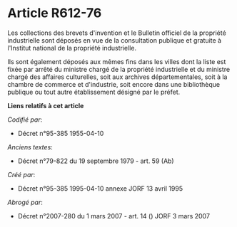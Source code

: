 # Article R612-76

Les collections des brevets d'invention et le Bulletin officiel de la propriété industrielle sont déposés en vue de la
consultation publique et gratuite à l'Institut national de la propriété industrielle.

Ils sont également déposés aux mêmes fins dans les villes dont la liste est fixée par arrêté du ministre chargé de la
propriété industrielle et du ministre chargé des affaires culturelles, soit aux archives départementales, soit à la chambre
de commerce et d'industrie, soit encore dans une bibliothèque publique ou tout autre établissement désigné par le préfet.

**Liens relatifs à cet article**

_Codifié par_:

  - Décret n°95-385 1955-04-10

_Anciens textes_:

  - Décret n°79-822 du 19 septembre 1979 - art. 59 (Ab)

_Créé par_:

  - Décret n°95-385 1995-04-10 annexe JORF 13 avril 1995

_Abrogé par_:

  - Décret n°2007-280 du 1 mars 2007 - art. 14 () JORF 3 mars 2007

